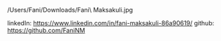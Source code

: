 /Users/Fani/Downloads/Fani\ Maksakuli.jpg 

linkedIn: https://www.linkedin.com/in/fani-maksakuli-86a90619/
github: https://github.com/FaniNM

